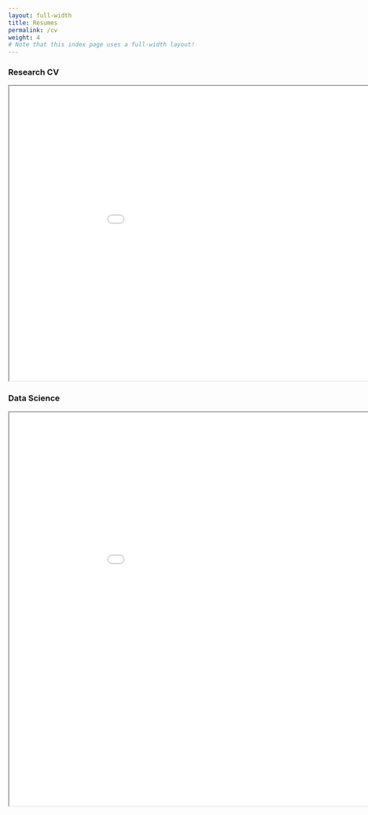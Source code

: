 ```yaml
---
layout: full-width
title: Resumes
permalink: /cv
weight: 4
# Note that this index page uses a full-width layout!
---
```

### Research CV
<iframe src="/assets/cv/abhinav_cv.pdf" width="1000" height="600"></iframe>


### Data Science
<iframe src="/assets/cv/abhinav_ds.pdf" width="1000" height="800"></iframe>